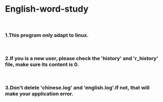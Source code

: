 # English-word-study
<br>
<h3>1.This program only adapt to linux.</h3>
<br>
<h3>2.If you is a new user, please check the 'history' and 'r_history' file, make sure its content is 0.</h3>
<br>
<h3>3.Don't delete 'chinese.log' and 'english.log'.If not, that will make your application error.</h3>
<br>
